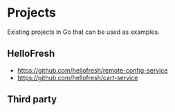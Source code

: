 # Projects

Existing projects in Go that can be used as examples.

## HelloFresh

- https://github.com/hellofresh/remote-config-service
- https://github.com/hellofresh/cart-service

## Third party
